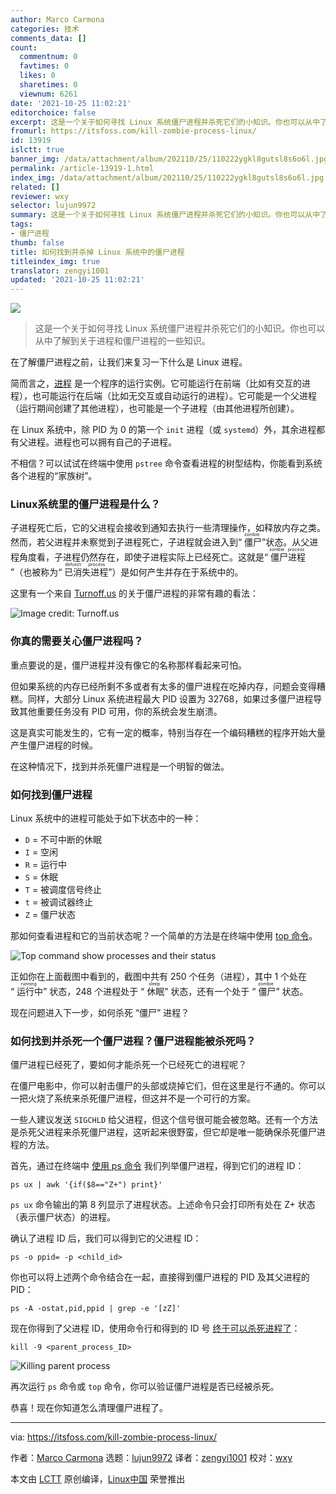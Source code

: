 ```yaml
---
author: Marco Carmona
categories: 技术
comments_data: []
count:
  commentnum: 0
  favtimes: 0
  likes: 0
  sharetimes: 0
  viewnum: 6261
date: '2021-10-25 11:02:21'
editorchoice: false
excerpt: 这是一个关于如何寻找 Linux 系统僵尸进程并杀死它们的小知识。你也可以从中了解到关于进程和僵尸进程的一些知识。
fromurl: https://itsfoss.com/kill-zombie-process-linux/
id: 13919
islctt: true
banner_img: /data/attachment/album/202110/25/110222ygkl8gutsl8s6o6l.jpg
permalink: /article-13919-1.html
index_img: /data/attachment/album/202110/25/110222ygkl8gutsl8s6o6l.jpg.thumb.jpg
related: []
reviewer: wxy
selector: lujun9972
summary: 这是一个关于如何寻找 Linux 系统僵尸进程并杀死它们的小知识。你也可以从中了解到关于进程和僵尸进程的一些知识。
tags:
- 僵尸进程
thumb: false
title: 如何找到并杀掉 Linux 系统中的僵尸进程
titleindex_img: true
translator: zengyi1001
updated: '2021-10-25 11:02:21'
---
```


![](/data/attachment/album/202110/25/110222ygkl8gutsl8s6o6l.jpg)



> 
> 这是一个关于如何寻找 Linux 系统僵尸进程并杀死它们的小知识。你也可以从中了解到关于进程和僵尸进程的一些知识。
> 
> 
> 


在了解僵尸进程之前，让我们来复习一下什么是 Linux 进程。


简而言之，[进程](https://tldp.org/LDP/tlk/kernel/processes.html) 是一个程序的运行实例。它可能运行在前端（比如有交互的进程），也可能运行在后端（比如无交互或自动运行的进程）。它可能是一个父进程（运行期间创建了其他进程），也可能是一个子进程（由其他进程所创建）。


在 Linux 系统中，除 PID 为 0 的第一个 `init` 进程（或 `systemd`）外，其余进程都有父进程。进程也可以拥有自己的子进程。


不相信？可以试试在终端中使用 `pstree` 命令查看进程的树型结构，你能看到系统各个进程的“家族树”。


### Linux系统里的僵尸进程是什么？


子进程死亡后，它的父进程会接收到通知去执行一些清理操作，如释放内存之类。然而，若父进程并未察觉到子进程死亡，子进程就会进入到“<ruby> 僵尸 <rt>  zombie </rt></ruby>”状态。从父进程角度看，子进程仍然存在，即使子进程实际上已经死亡。这就是“<ruby> 僵尸进程 <rt>  zombie process </rt></ruby>”（也被称为“<ruby> 已消失进程 <rt>  defunct process </rt></ruby>”）是如何产生并存在于系统中的。


这里有一个来自 [Turnoff.us](https://turnoff.us/geek/zombie-processes/) 的关于僵尸进程的非常有趣的看法：


![Image credit: Turnoff.us](/data/attachment/album/202110/25/110223e8pmlipzlfuj3fc8.jpg)


### 你真的需要关心僵尸进程吗？


重点要说的是，僵尸进程并没有像它的名称那样看起来可怕。


但如果系统的内存已经所剩不多或者有太多的僵尸进程在吃掉内存，问题会变得糟糕。同样，大部分 Linux 系统进程最大 PID 设置为 32768，如果过多僵尸进程导致其他重要任务没有 PID 可用，你的系统会发生崩溃。


这是真实可能发生的，它有一定的概率，特别当存在一个编码糟糕的程序开始大量产生僵尸进程的时候。


在这种情况下，找到并杀死僵尸进程是一个明智的做法。


### 如何找到僵尸进程


Linux 系统中的进程可能处于如下状态中的一种：


* `D` = 不可中断的休眠
* `I` = 空闲
* `R` = 运行中
* `S` = 休眠
* `T` = 被调度信号终止
* `t` = 被调试器终止
* `Z` = 僵尸状态


那如何查看进程和它的当前状态呢？一个简单的方法是在终端中使用 [top 命令](https://linuxhandbook.com/top-command/)。


![Top command show processes and their status](/data/attachment/album/202110/25/110223ofb9ha7vf65eeqbe.png)


正如你在上面截图中看到的，截图中共有 250 个任务（进程），其中 1 个处在 “<ruby> 运行中 <rt>  running </rt></ruby>” 状态，248 个进程处于 “<ruby> 休眠 <rt>  sleep </rt></ruby>” 状态，还有一个处于 “<ruby> 僵尸 <rt>  zombie </rt></ruby>” 状态。


现在问题进入下一步，如何杀死 “僵尸” 进程？


### 如何找到并杀死一个僵尸进程？僵尸进程能被杀死吗？


僵尸进程已经死了，要如何才能杀死一个已经死亡的进程呢？


在僵尸电影中，你可以射击僵尸的头部或烧掉它们，但在这里是行不通的。你可以一把火烧了系统来杀死僵尸进程，但这并不是一个可行的方案。


一些人建议发送 `SIGCHLD` 给父进程，但这个信号很可能会被忽略。还有一个方法是杀死父进程来杀死僵尸进程，这听起来很野蛮，但它却是唯一能确保杀死僵尸进程的方法。


首先，通过在终端中 [使用 ps 命令](https://linuxhandbook.com/ps-command/) 我们列举僵尸进程，得到它们的进程 ID：



```
ps ux | awk '{if($8=="Z+") print}'

```

`ps ux` 命令输出的第 8 列显示了进程状态。上述命令只会打印所有处在 Z+ 状态（表示僵尸状态）的进程。


确认了进程 ID 后，我们可以得到它的父进程 ID：



```
ps -o ppid= -p <child_id>

```

你也可以将上述两个命令结合在一起，直接得到僵尸进程的 PID 及其父进程的 PID：



```
ps -A -ostat,pid,ppid | grep -e '[zZ]'

```

现在你得到了父进程 ID，使用命令行和得到的 ID 号 [终于可以杀死进程了](https://itsfoss.com/how-to-find-the-process-id-of-a-program-and-kill-it-quick-tip/)：



```
kill -9 <parent_process_ID>

```

![Killing parent process](/data/attachment/album/202110/25/110224zd2sx1odn2n747x2.png)


再次运行 `ps` 命令或 `top` 命令，你可以验证僵尸进程是否已经被杀死。


恭喜！现在你知道怎么清理僵尸进程了。




---


via: <https://itsfoss.com/kill-zombie-process-linux/>


作者：[Marco Carmona](https://itsfoss.com/author/marco/) 选题：[lujun9972](https://github.com/lujun9972) 译者：[zengyi1001](https://github.com/zengyi1001) 校对：[wxy](https://github.com/wxy)


本文由 [LCTT](https://github.com/LCTT/TranslateProject) 原创编译，[Linux中国](https://linux.cn/) 荣誉推出